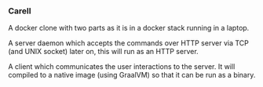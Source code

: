 

### Carell 

A docker clone with two parts as it is in a docker stack running in a laptop.

A server daemon which accepts the commands over HTTP server via TCP (and UNIX socket) later on, this will run as an HTTP server.

A client which communicates the user interactions to the server. It will compiled to a native image (using GraalVM) so that it can be run as a binary.
